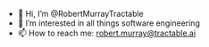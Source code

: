 - 👋 Hi, I’m @RobertMurrayTractable
- 👀 I’m interested in all things software engineering
- 📫 How to reach me: robert.murray@tractable.ai

